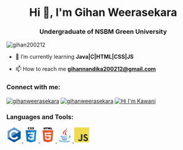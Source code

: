 <h1 align="center">Hi 👋, I'm Gihan Weerasekara</h1>
<h3 align="center">Undergraduate of NSBM Green University</h3>

<p align="left"> <img src="https://komarev.com/ghpvc/?username=gihan200212&label=Profile%20views&color=0e75b6&style=flat" alt="gihan200212" /> </p>

- 🌱 I’m currently learning **Java|C|HTML|CSS|JS**

- 📫 How to reach me **gihannandika200212@gmail.com**

<h3 align="left">Connect with me:</h3>
<p align="left">
<a href="https://linkedin.com/in/gihanweerasekara" target="blank"><img align="center" src="https://raw.githubusercontent.com/rahuldkjain/github-profile-readme-generator/master/src/images/icons/Social/linked-in-alt.svg" alt="gihanweerasekara" height="30" width="40" /></a>
<a href="https://fb.com/gihanweerasekara" target="blank"><img align="center" src="https://raw.githubusercontent.com/rahuldkjain/github-profile-readme-generator/master/src/images/icons/Social/facebook.svg" alt="gihanweerasekara" height="30" width="40" /></a>
<a href="https://discord.gg/Hi I'm Kawani" target="blank"><img align="center" src="https://raw.githubusercontent.com/rahuldkjain/github-profile-readme-generator/master/src/images/icons/Social/discord.svg" alt="Hi I'm Kawani" height="30" width="40" /></a>
</p>

<h3 align="left">Languages and Tools:</h3>
<p align="left"> <a href="https://www.cprogramming.com/" target="_blank" rel="noreferrer"> <img src="https://raw.githubusercontent.com/devicons/devicon/master/icons/c/c-original.svg" alt="c" width="40" height="40"/> </a> <a href="https://www.w3schools.com/css/" target="_blank" rel="noreferrer"> <img src="https://raw.githubusercontent.com/devicons/devicon/master/icons/css3/css3-original-wordmark.svg" alt="css3" width="40" height="40"/> </a> <a href="https://www.w3.org/html/" target="_blank" rel="noreferrer"> <img src="https://raw.githubusercontent.com/devicons/devicon/master/icons/html5/html5-original-wordmark.svg" alt="html5" width="40" height="40"/> </a> <a href="https://www.java.com" target="_blank" rel="noreferrer"> <img src="https://raw.githubusercontent.com/devicons/devicon/master/icons/java/java-original.svg" alt="java" width="40" height="40"/> </a> <a href="https://developer.mozilla.org/en-US/docs/Web/JavaScript" target="_blank" rel="noreferrer"> <img src="https://raw.githubusercontent.com/devicons/devicon/master/icons/javascript/javascript-original.svg" alt="javascript" width="40" height="40"/> </a> </p>

